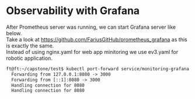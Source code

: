 # Observability with Grafana

After Prometheus server was running, we can start Grafana server like below. </br>
Take a look at https://github.com/FariusGitHub/prometheus_grafana as this is exactly the same. </br>
Instead of using nginx.yaml for web app minitoring we use ev3.yaml for robotic application.

```txt
ft@ft:~/capstone/test$ kubectl port-forward service/monitoring-grafana 8080:80 -n monitoring
  Forwarding from 127.0.0.1:8080 -> 3000
  Forwarding from [::1]:8080 -> 3000
  Handling connection for 8080
  Handling connection for 8080
```
